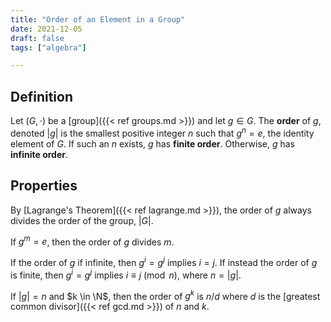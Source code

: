 ```yaml
---
title: "Order of an Element in a Group"
date: 2021-12-05
draft: false
tags: ["algebra"]

---
```



## Definition
Let $(G, \cdot)$ be a [group]({{< ref groups.md >}}) and let $g \in G$. The **order** of $g$, denoted $\vert g \vert$ is the smallest positive integer $n$ such that $g^n = e$, the identity element of $G$. If such an $n$ exists, $g$ has **finite order**. Otherwise, $g$ has **infinite order**.

## Properties
By [Lagrange's Theorem]({{< ref lagrange.md >}}), the order of $g$ always divides the order of the group, $\vert G \vert$. 

If $g^m = e$, then the order of $g$ divides $m$. 

If the order of $g$ if infinite, then $g^i = g^j$ implies $i = j$. If instead the order of $g$ is finite, then $g^i = g^j$ implies $i \equiv j \pmod{n}$, where $n = \vert g \vert$.

If $\vert g \vert = n$ and $k \in \N$, then the order of $g^k$ is $n / d$ where $d$ is the [greatest common divisor]({{< ref gcd.md >}}) of $n$ and $k$.
